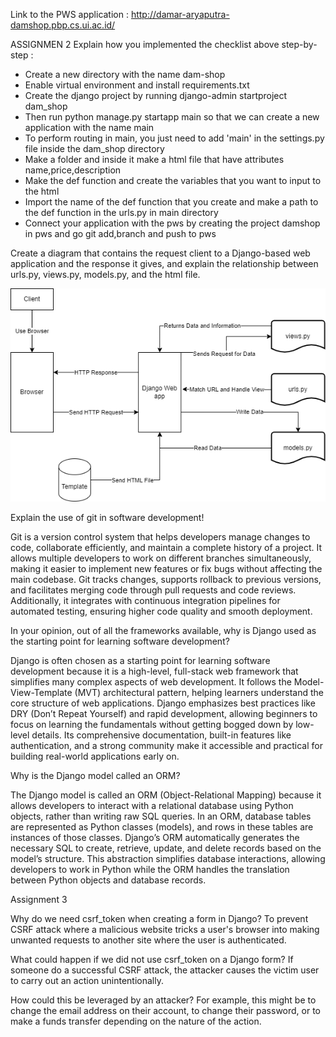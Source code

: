Link to the PWS application : http://damar-aryaputra-damshop.pbp.cs.ui.ac.id/

ASSIGNMEN 2
Explain how you implemented the checklist above step-by-step :
- Create a new directory with the name dam-shop
- Enable virtual environment and install requirements.txt 
- Create the django project by running django-admin startproject dam_shop
- Then run python manage.py startapp main so that we can create a new application with the name main
- To  perform routing in main, you just need to add 'main' in the settings.py file inside the dam_shop directory
- Make a folder and inside it make a html file that have attributes name,price,description
- Make the def function and create the variables that you want to input to the html
- Import the name of the def function that you create and make a path to the def function in the urls.py in main directory
- Connect your application with the pws by creating the project damshop in pws and go git add,branch and push to pws

Create a diagram that contains the request client to a Django-based web application and the response it gives, and explain the relationship between urls.py, views.py, models.py, and the html file.

![](image/diagram.png)


Explain the use of git in software development!

Git is a version control system that helps developers manage changes to code, collaborate efficiently, and maintain a complete history of a project. It allows multiple developers to work on different branches simultaneously, making it easier to implement new features or fix bugs without affecting the main codebase. Git tracks changes, supports rollback to previous versions, and facilitates merging code through pull requests and code reviews. Additionally, it integrates with continuous integration pipelines for automated testing, ensuring higher code quality and smooth deployment.


In your opinion, out of all the frameworks available, why is Django used as the starting point for learning software development?

Django is often chosen as a starting point for learning software development because it is a high-level, full-stack web framework that simplifies many complex aspects of web development. It follows the Model-View-Template (MVT) architectural pattern, helping learners understand the core structure of web applications. Django emphasizes best practices like DRY (Don’t Repeat Yourself) and rapid development, allowing beginners to focus on learning the fundamentals without getting bogged down by low-level details. Its comprehensive documentation, built-in features like authentication, and a strong community make it accessible and practical for building real-world applications early on.



Why is the Django model called an ORM?

The Django model is called an ORM (Object-Relational Mapping) because it allows developers to interact with a relational database using Python objects, rather than writing raw SQL queries. In an ORM, database tables are represented as Python classes (models), and rows in these tables are instances of those classes. Django’s ORM automatically generates the necessary SQL to create, retrieve, update, and delete records based on the model’s structure. This abstraction simplifies database interactions, allowing developers to work in Python while the ORM handles the translation between Python objects and database records.


Assignment 3


Why do we need csrf_token when creating a form in Django?
To prevent CSRF attack where a malicious website tricks a user's browser into making unwanted requests to another site where the user is authenticated.

What could happen if we did not use csrf_token on a Django form? 
If someone do a successful CSRF attack, the attacker causes the victim user to carry out an action unintentionally.

How could this be leveraged by an attacker?
For example, this might be to change the email address on their account, to change their password, or to make a funds transfer depending on the nature of the action.


